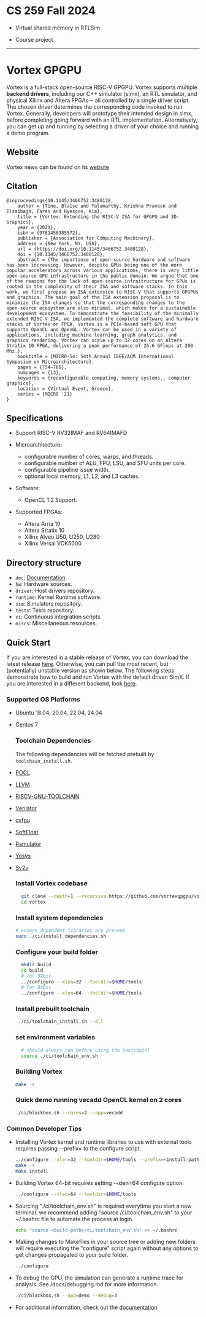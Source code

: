# CS 259 Fall 2024

- Virtual shared memory in RTLSim

- Course project



---

# Vortex GPGPU

Vortex is a full-stack open-source RISC-V GPGPU. Vortex supports multiple **backend drivers**, including our C++ simulator (simx), an RTL simulator, and physical Xilinx and Altera FPGAs-- all controlled by a single driver script. The chosen driver determines the corresponding code invoked to run Vortex. Generally, developers will prototype their intended design in simx, before completing going forward with an RTL implementation. Alternatively, you can get up and running by selecting a driver of your choice and running a demo program.

## Website

Vortex news can be found on its [website](https://vortex.cc.gatech.edu/)

## Citation

```
@inproceedings{10.1145/3466752.3480128,
    author = {Tine, Blaise and Yalamarthy, Krishna Praveen and Elsabbagh, Fares and Hyesoon, Kim},
    title = {Vortex: Extending the RISC-V ISA for GPGPU and 3D-Graphics},
    year = {2021},
    isbn = {9781450385572},
    publisher = {Association for Computing Machinery},
    address = {New York, NY, USA},
    url = {https://doi.org/10.1145/3466752.3480128},
    doi = {10.1145/3466752.3480128},
    abstract = {The importance of open-source hardware and software has been increasing. However, despite GPUs being one of the more popular accelerators across various applications, there is very little open-source GPU infrastructure in the public domain. We argue that one of the reasons for the lack of open-source infrastructure for GPUs is rooted in the complexity of their ISA and software stacks. In this work, we first propose an ISA extension to RISC-V that supports GPGPUs and graphics. The main goal of the ISA extension proposal is to minimize the ISA changes so that the corresponding changes to the open-source ecosystem are also minimal, which makes for a sustainable development ecosystem. To demonstrate the feasibility of the minimally extended RISC-V ISA, we implemented the complete software and hardware stacks of Vortex on FPGA. Vortex is a PCIe-based soft GPU that supports OpenCL and OpenGL. Vortex can be used in a variety of applications, including machine learning, graph analytics, and graphics rendering. Vortex can scale up to 32 cores on an Altera Stratix 10 FPGA, delivering a peak performance of 25.6 GFlops at 200 Mhz.},
    booktitle = {MICRO-54: 54th Annual IEEE/ACM International Symposium on Microarchitecture},
    pages = {754–766},
    numpages = {13},
    keywords = {reconfigurable computing, memory systems., computer graphics},
    location = {Virtual Event, Greece},
    series = {MICRO '21}
}
```

## Specifications

- Support RISC-V RV32IMAF and RV64IMAFD

- Microarchitecture:
  
  - configurable number of cores, warps, and threads.
  - configurable number of ALU, FPU, LSU, and SFU units per core.
  - configurable pipeline issue width.
  - optional local memory, L1, L2, and L3 caches.

- Software:
  
  - OpenCL 1.2 Support.

- Supported FPGAs:
  
  - Altera Arria 10
  - Altera Stratix 10
  - Xilinx Alveo U50, U250, U280
  - Xilinx Versal VCK5000

## Directory structure

- `doc`: [Documentation](docs/index.md).
- `hw`: Hardware sources.
- `driver`: Host drivers repository.
- `runtime`: Kernel Runtime software.
- `sim`: Simulators repository.
- `tests`: Tests repository.
- `ci`: Continuous integration scripts.
- `miscs`: Miscellaneous resources.

## Quick Start

If you are interested in a stable release of Vortex, you can download the latest release [here](https://github.com/vortexgpgpu/vortex/releases/latest). Otherwise, you can pull the most recent, but (potentially) unstable version as shown below. The following steps demonstrate how to build and run Vortex with the default driver: SimX. If you are interested in a different backend, look [here](docs/simulation.md).

### Supported OS Platforms

- Ubuntu 18.04, 20.04, 22.04, 24.04
- Centos 7
  
  ### Toolchain Dependencies
  
  The following dependencies will be fetched prebuilt by `toolchain_install.sh`.
- [POCL](http://portablecl.org/)
- [LLVM](https://llvm.org/)
- [RISCV-GNU-TOOLCHAIN](https://github.com/riscv-collab/riscv-gnu-toolchain)
- [Verilator](https://www.veripool.org/verilator)
- [cvfpu](https://github.com/openhwgroup/cvfpu.git)
- [SoftFloat](https://github.com/ucb-bar/berkeley-softfloat-3.git)
- [Ramulator](https://github.com/CMU-SAFARI/ramulator.git)
- [Yosys](https://github.com/YosysHQ/yosys)
- [Sv2v](https://github.com/zachjs/sv2v)
  
  ### Install Vortex codebase
  
  ```sh
    git clone --depth=1 --recursive https://github.com/vortexgpgpu/vortex.git
    cd vortex
  ```
  
  ### Install system dependencies
  
  ```sh
  # ensure dependent libraries are present
  sudo ./ci/install_dependencies.sh
  ```
  
  ### Configure your build folder
  
  ```sh
    mkdir build
    cd build
    # for 32bit
    ../configure --xlen=32 --tooldir=$HOME/tools
    # for 64bit
    ../configure --xlen=64 --tooldir=$HOME/tools
  ```
  
  ### Install prebuilt toolchain
  
  ```sh
   ./ci/toolchain_install.sh --all
  ```
  
  ### set environment variables
  
  ```sh
    # should always run before using the toolchain!
    source ./ci/toolchain_env.sh
  ```
  
  ### Building Vortex
  
  ```sh
  make -s
  ```
  
  ### Quick demo running vecadd OpenCL kernel on 2 cores
  
  ```sh
  ./ci/blackbox.sh --cores=2 --app=vecadd
  ```

### Common Developer Tips

- Installing Vortex kernel and runtime libraries to use with external tools requires passing --prefix=<install-path> to the configure script.
  
  ```sh
  ../configure --xlen=32 --tooldir=$HOME/tools --prefix=<install-path>
  make -s
  make install
  ```
- Building Vortex 64-bit requires setting --xlen=64 configure option.
  
  ```sh
  ../configure --xlen=64 --tooldir=$HOME/tools
  ```
- Sourcing "./ci/toolchain_env.sh" is required everytime you start a new terminal. we recommend adding "source <build-path>/ci/toolchain_env.sh" to your ~/.bashrc file to automate the process at login.
  
  ```sh
  echo "source <build-path>/ci/toolchain_env.sh" >> ~/.bashrc
  ```
- Making changes to Makefiles in your source tree or adding new folders will require executing the "configure" script again without any options to get changes propagated to your build folder.
  
  ```sh
  ../configure
  ```
- To debug the GPU, the simulation can generate a runtime trace for analysis. See /docs/debugging.md for more information.
  
  ```sh
  ./ci/blackbox.sh --app=demo --debug=3
  ```
- For additional information, check out the [documentation](docs/index.md)
